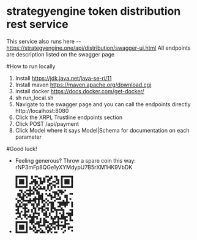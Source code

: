 # strategyengine token distribution rest service

This service also runs here -- https://strategyengine.one/api/distribution/swagger-ui.html
All endpoints are description listed on the swagger page


#How to run locally
1. Install https://jdk.java.net/java-se-ri/11 
2. Install maven https://maven.apache.org/download.cgi 
3. install docker https://docs.docker.com/get-docker/
4. sh run_local.sh
5. Navigate to the swagger page and you can call the endpoints directly  http://localhost:8080
6. Click the XRPL Trustline endpoints section
7. Click POST /api/payment
8. Click Model where it says Model|Schema for documentation on each parameter 

#Good luck!


* Feeling generous?  Throw a spare coin this way: rNP3mFp8QGe1yXYMdypU7B5rXM1HK9VbDK


* ![Thank you](qr_trusty.png?img_id=9&sbid=140421&w=300)

